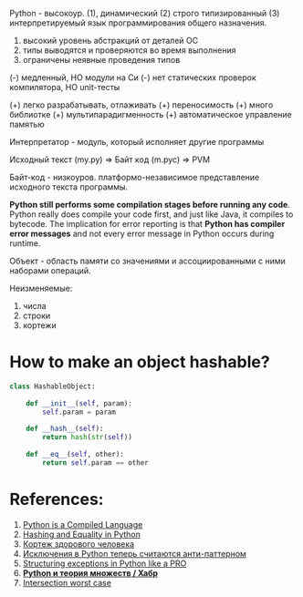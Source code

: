Python - высокоур. (1), динамический (2) строго типизированный (3) интерпретируемый язык программирования общего назначения.
1. высокий уровень абстракций от деталей ОС
2. типы выводятся и проверяются во время выполнения
3. ограничены неявные проведения типов

(-) медленный, НО модули на Си
(-) нет статических проверок компилятора, НО unit-тесты

(+) легко разрабатывать, отлаживать
(+) переносимость
(+) много библиотке
(+) мультипарадигменность 
(+) автоматическое управление памятью

Интерпретатор - модуль, который исполняет другие программы

Исходный текст (my.py) => Байт код (m.pyc) => PVM 

Байт-код - низкоуров. платформо-независимое представление исходного текста программы.

**Python still performs some compilation stages before running any code**. Python really does compile your code first, and just like Java, it compiles to bytecode. The implication for error reporting is that **Python has compiler error messages** and not every error message in Python occurs during runtime.

Объект - область памяти со значениями и ассоциированными с ними наборами операций.

Неизменяемые:
1. числа
2. строки 
3. кортежи

# How to make an object hashable?

```Python
class HashableObject:  
  
    def __init__(self, param):  
        self.param = param  
  
    def __hash__(self):  
        return hash(str(self))
  
    def __eq__(self, other):  
        return self.param == other
```



# References:

1. [Python is a Compiled Language](!https://eddieantonio.ca/blog/2023/10/25/python-is-a-compiled-language/)
2. [Hashing and Equality in Python](!https://eng.lyft.com/hashing-and-equality-in-python-2ea8c738fb9d)
3. [Кортеж здорового человека](https://habr.com/ru/articles/438162/)
4. [Исключения в Python теперь считаются анти-паттерном](https://habr.com/ru/companies/oleg-bunin/articles/445234/)
5. [Structuring exceptions in Python like a PRO](https://guicommits.com/how-to-structure-exception-in-python-like-a-pro/)
6. [**Python и теория множеств / Хабр**](https://habr.com/ru/post/516858/)
7. [Intersection worst case](https://www.notion.so/Python-cbacb905d0ea43f5b5bac1fadb228bc4?pvs=21)